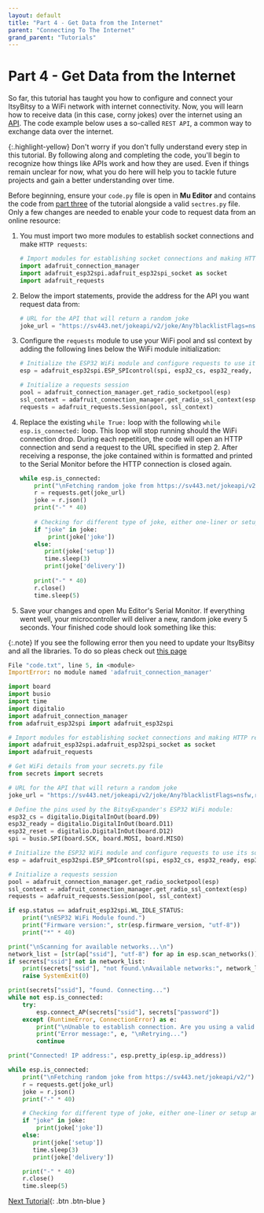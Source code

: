 ```yaml
---
layout: default
title: "Part 4 - Get Data from the Internet"
parent: "Connecting To The Internet"
grand_parent: "Tutorials"
---
```


# Part 4 - Get Data from the Internet

So far, this tutorial has taught you how to configure and connect your ItsyBitsy to a WiFi network with internet connectivity. Now, you will learn how to receive data (in this case, corny jokes) over the internet using an [API](../../glossary/glossary). The code example below uses a so-called `REST API`, a common way to exchange data over the internet.

{:.highlight-yellow}
Don't worry if you don't fully understand every step in this tutorial.  By following along and completing the code, you'll begin to recognize  how things like APIs work and how they are used. Even if things remain  unclear for now, what you do here will help you to tackle future  projects and gain a better understanding over time.

Before beginning, ensure your `code.py` file is open in **Mu Editor** and contains the code from [part three](part-3) of the tutorial alongside a valid `sectres.py` file. Only a few changes are needed to enable your code to request data from an online resource:

1. You must import two more modules to establish socket connections and make `HTTP requests`:
   ```python
   # Import modules for establishing socket connections and making HTTP requests
   import adafruit_connection_manager
   import adafruit_esp32spi.adafruit_esp32spi_socket as socket
   import adafruit_requests
   ```

2. Below the import statements, provide the address for the API you want request data from:
   ```python
   # URL for the API that will return a random joke
   joke_url = "https://sv443.net/jokeapi/v2/joke/Any?blacklistFlags=nsfw,religious,political,racist,sexist,explicit"
   ```

3. Configure the `requests` module to use your WiFi pool and ssl context by adding the following lines below the WiFi module initialization:
   ```python
   # Initialize the ESP32 WiFi module and configure requests to use its sockets
   esp = adafruit_esp32spi.ESP_SPIcontrol(spi, esp32_cs, esp32_ready, esp32_reset)
   
   # Initialize a requests session
   pool = adafruit_connection_manager.get_radio_socketpool(esp)
   ssl_context = adafruit_connection_manager.get_radio_ssl_context(esp)
   requests = adafruit_requests.Session(pool, ssl_context)
   ```

4. Replace the existing `while True:` loop with the following `while esp.is_connected:` loop. This loop will stop running should the WiFi connection drop. During each repetition, the code will open an HTTP connection and send a request to the URL specified in step 2. After receiving a response, the joke contained within is formatted and printed to the Serial Monitor before the HTTP connection is closed again.

   ```python
   while esp.is_connected:
       print("\nFetching random joke from https://sv443.net/jokeapi/v2/")
       r = requests.get(joke_url)
       joke = r.json()
       print("-" * 40)
            
       # Checking for different type of joke, either one-liner or setup and delivery joke
       if "joke" in joke:
           print(joke['joke'])
       else:
          print(joke['setup'])
          time.sleep(3)
          print(joke['delivery'])
      
       print("-" * 40)
       r.close()
       time.sleep(5)
   ```

5. Save your changes and open Mu Editor's Serial Monitor. If everything went well, your microcontroller will deliver a new, random joke every 5 seconds. Your finished code should look something like this:

{:.note}
   If you see the following error then you need to update your ItsyBitsy and all the libraries. To do so pleas check out [this page](../../support/index) 
   ````python
   File "code.txt", line 5, in <module>
   ImportError: no module named 'adafruit_connection_manager'
   ````


   ```python
   import board
   import busio
   import time
   import digitalio
   import adafruit_connection_manager
   from adafruit_esp32spi import adafruit_esp32spi
   
   # Import modules for establishing socket connections and making HTTP requests
   import adafruit_esp32spi.adafruit_esp32spi_socket as socket
   import adafruit_requests
   
   # Get WiFi details from your secrets.py file
   from secrets import secrets
   
   # URL for the API that will return a random joke
   joke_url = "https://sv443.net/jokeapi/v2/joke/Any?blacklistFlags=nsfw,religious,political,racist,sexist,explicit"
   
   # Define the pins used by the BitsyExpander's ESP32 WiFi module:
   esp32_cs = digitalio.DigitalInOut(board.D9)
   esp32_ready = digitalio.DigitalInOut(board.D11)
   esp32_reset = digitalio.DigitalInOut(board.D12)
   spi = busio.SPI(board.SCK, board.MOSI, board.MISO)
   
   # Initialize the ESP32 WiFi module and configure requests to use its sockets
   esp = adafruit_esp32spi.ESP_SPIcontrol(spi, esp32_cs, esp32_ready, esp32_reset)
   
   # Initialize a requests session
   pool = adafruit_connection_manager.get_radio_socketpool(esp)
   ssl_context = adafruit_connection_manager.get_radio_ssl_context(esp)
   requests = adafruit_requests.Session(pool, ssl_context)
   
   if esp.status == adafruit_esp32spi.WL_IDLE_STATUS:
       print("\nESP32 WiFi Module found.")
       print("Firmware version:", str(esp.firmware_version, "utf-8"))
       print("*" * 40)
   
   print("\nScanning for available networks...\n")
   network_list = [str(ap["ssid"], "utf-8") for ap in esp.scan_networks()]
   if secrets["ssid"] not in network_list:
       print(secrets["ssid"], "not found.\nAvailable networks:", network_list)
       raise SystemExit(0)
   
   print(secrets["ssid"], "found. Connecting...")
   while not esp.is_connected:
       try:
           esp.connect_AP(secrets["ssid"], secrets["password"])
       except (RuntimeError, ConnectionError) as e:
           print("\nUnable to establish connection. Are you using a valid password?")
           print("Error message:", e, "\nRetrying...")
           continue
   
   print("Connected! IP address:", esp.pretty_ip(esp.ip_address))
   
   while esp.is_connected:
       print("\nFetching random joke from https://sv443.net/jokeapi/v2/")
       r = requests.get(joke_url)
       joke = r.json()
       print("-" * 40)
   
       # Checking for different type of joke, either one-liner or setup and delivery joke
       if "joke" in joke:
           print(joke['joke'])
       else:
          print(joke['setup'])
          time.sleep(3)
          print(joke['delivery'])
   
       print("-" * 40)
       r.close()
       time.sleep(5)
   ```

[Next Tutorial](../assembling-custom-components/){: .btn .btn-blue }
